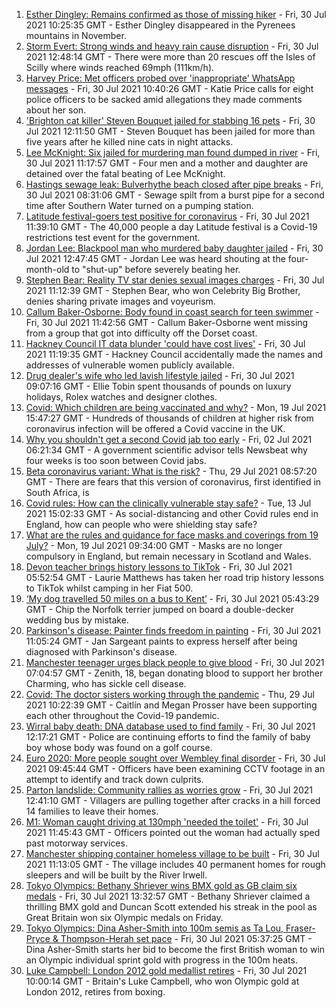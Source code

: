 1. [Esther Dingley: Remains confirmed as those of missing hiker](https://www.bbc.co.uk/news/uk-england-tyne-58022860) - Fri, 30 Jul 2021 10:25:35 GMT - Esther Dingley disappeared in the Pyrenees mountains in November.
2. [Storm Evert: Strong winds and heavy rain cause disruption](https://www.bbc.co.uk/news/uk-england-cornwall-58022839) - Fri, 30 Jul 2021 12:48:14 GMT - There were more than 20 rescues off the Isles of Scilly where winds reached 69mph (111km/h).
3. [Harvey Price: Met officers probed over 'inappropriate' WhatsApp messages](https://www.bbc.co.uk/news/uk-england-london-58009788) - Fri, 30 Jul 2021 10:40:26 GMT - Katie Price calls for eight police officers to be sacked amid allegations they made comments about her son.
4. ['Brighton cat killer' Steven Bouquet jailed for stabbing 16 pets](https://www.bbc.co.uk/news/uk-england-sussex-58017099) - Fri, 30 Jul 2021 12:11:50 GMT - Steven Bouquet has been jailed for more than five years after he killed nine cats in night attacks.
5. [Lee McKnight: Six jailed for murdering man found dumped in river](https://www.bbc.co.uk/news/uk-england-tyne-58006829) - Fri, 30 Jul 2021 11:17:57 GMT - Four men and a mother and daughter are detained over the fatal beating of Lee McKnight.
6. [Hastings sewage leak: Bulverhythe beach closed after pipe breaks](https://www.bbc.co.uk/news/uk-england-sussex-58023211) - Fri, 30 Jul 2021 08:31:06 GMT - Sewage spilt from a burst pipe for a second time after Southern Water turned on a pumping station.
7. [Latitude festival-goers test positive for coronavirus](https://www.bbc.co.uk/news/uk-england-suffolk-58025078) - Fri, 30 Jul 2021 11:39:10 GMT - The 40,000 people a day Latitude festival is a Covid-19 restrictions test event for the government.
8. [Jordan Lee: Blackpool man who murdered baby daughter jailed](https://www.bbc.co.uk/news/uk-england-lancashire-58028070) - Fri, 30 Jul 2021 12:47:45 GMT - Jordan Lee was heard shouting at the four-month-old to "shut-up" before severely beating her.
9. [Stephen Bear: Reality TV star denies sexual images charges](https://www.bbc.co.uk/news/uk-england-essex-58025231) - Fri, 30 Jul 2021 11:12:39 GMT - Stephen Bear, who won Celebrity Big Brother, denies sharing private images and voyeurism.
10. [Callum Baker-Osborne: Body found in coast search for teen swimmer](https://www.bbc.co.uk/news/uk-england-dorset-58027177) - Fri, 30 Jul 2021 11:42:56 GMT - Callum Baker-Osborne went missing from a group that got into difficulty off the Dorset coast.
11. [Hackney Council IT data blunder 'could have cost lives'](https://www.bbc.co.uk/news/uk-england-london-58009789) - Fri, 30 Jul 2021 11:19:35 GMT - Hackney Council accidentally made the names and addresses of vulnerable women publicly available.
12. [Drug dealer's wife who led lavish lifestyle jailed](https://www.bbc.co.uk/news/uk-england-merseyside-58016168) - Fri, 30 Jul 2021 09:07:16 GMT - Ellie Tobin spent thousands of pounds on luxury holidays, Rolex watches and designer clothes.
13. [Covid: Which children are being vaccinated and why?](https://www.bbc.co.uk/news/health-57888429) - Mon, 19 Jul 2021 15:47:27 GMT - Hundreds of thousands of children at higher risk from coronavirus infection will be offered a Covid vaccine in the UK.
14. [Why you shouldn't get a second Covid jab too early](https://www.bbc.co.uk/news/newsbeat-57682233) - Fri, 02 Jul 2021 06:21:34 GMT - A government scientific advisor tells Newsbeat why four weeks is too soon between Covid jabs.
15. [Beta coronavirus variant: What is the risk?](https://www.bbc.co.uk/news/health-55534727) - Thu, 29 Jul 2021 08:57:20 GMT - There are fears that this version of coronavirus, first identified in South Africa, is
16. [Covid rules: How can the clinically vulnerable stay safe?](https://www.bbc.co.uk/news/health-51997151) - Tue, 13 Jul 2021 15:02:33 GMT - As social-distancing and other Covid rules end in England, how can people who were shielding stay safe?
17. [What are the rules and guidance for face masks and coverings from 19 July?](https://www.bbc.co.uk/news/health-51205344) - Mon, 19 Jul 2021 09:34:00 GMT - Masks are no longer compulsory in England, but remain necessary in Scotland and Wales.
18. [Devon teacher brings history lessons to TikTok](https://www.bbc.co.uk/news/uk-england-devon-58015327) - Fri, 30 Jul 2021 05:52:54 GMT - Laurie Matthews has taken her road trip history lessons to TikTok whilst camping in her Fiat 500.
19. [‘My dog travelled 50 miles on a bus to Kent’](https://www.bbc.co.uk/news/uk-england-london-58013312) - Fri, 30 Jul 2021 05:43:29 GMT - Chip the Norfolk terrier jumped on board a double-decker wedding bus by mistake.
20. [Parkinson's disease: Painter finds freedom in painting](https://www.bbc.co.uk/news/uk-england-leeds-58027808) - Fri, 30 Jul 2021 11:05:24 GMT - Jan Sargeant paints to express herself after being diagnosed with Parkinson's disease.
21. [Manchester teenager urges black people to give blood](https://www.bbc.co.uk/news/uk-england-manchester-58014249) - Fri, 30 Jul 2021 07:04:57 GMT - Zenith, 18, began donating blood to support her brother Charming, who has sickle cell disease.
22. [Covid: The doctor sisters working through the pandemic](https://www.bbc.co.uk/news/uk-england-devon-58011779) - Thu, 29 Jul 2021 10:22:39 GMT - Caitlín and Megan Prosser have been supporting each other throughout the Covid-19 pandemic.
23. [Wirral baby death: DNA database used to find family](https://www.bbc.co.uk/news/uk-england-merseyside-58024754) - Fri, 30 Jul 2021 12:17:21 GMT - Police are continuing efforts to find the family of baby boy whose body was found on a golf course.
24. [Euro 2020: More people sought over Wembley final disorder](https://www.bbc.co.uk/news/uk-england-london-58024459) - Fri, 30 Jul 2021 09:45:44 GMT - Officers have been examining CCTV footage in an attempt to identify and track down culprits.
25. [Parton landslide: Community rallies as worries grow](https://www.bbc.co.uk/news/uk-england-cumbria-58025452) - Fri, 30 Jul 2021 12:41:10 GMT - Villagers are pulling together after cracks in a hill forced 14 families to leave their homes.
26. [M1: Woman caught driving at 130mph 'needed the toilet'](https://www.bbc.co.uk/news/uk-england-derbyshire-58028010) - Fri, 30 Jul 2021 11:45:43 GMT - Officers pointed out the woman had actually sped past motorway services.
27. [Manchester shipping container homeless village to be built](https://www.bbc.co.uk/news/uk-england-manchester-58024745) - Fri, 30 Jul 2021 11:13:05 GMT - The village includes 40 permanent homes for rough sleepers and will be built by the River Irwell.
28. [Tokyo Olympics: Bethany Shriever wins BMX gold as GB claim six medals](https://www.bbc.co.uk/sport/olympics/58022228) - Fri, 30 Jul 2021 13:32:57 GMT - Bethany Shriever claimed a thrilling BMX gold and Duncan Scott extended his streak in the pool as Great Britain won six Olympic medals on Friday.
29. [Tokyo Olympics: Dina Asher-Smith into 100m semis as Ta Lou, Fraser-Pryce & Thompson-Herah set pace](https://www.bbc.co.uk/sport/olympics/58021977) - Fri, 30 Jul 2021 05:37:25 GMT - Dina Asher-Smith starts her bid to become the first British woman to win an Olympic individual sprint gold with progress in the 100m heats.
30. [Luke Campbell: London 2012 gold medallist retires](https://www.bbc.co.uk/sport/boxing/58000922) - Fri, 30 Jul 2021 10:00:14 GMT - Britain's Luke Campbell, who won Olympic gold at London 2012, retires from boxing.
